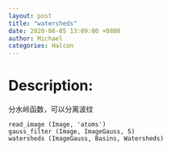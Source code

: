 ```yaml
---
layout: post
title: "watersheds"
date: 2020-06-05 13:09:00 +0800
author: Michael
categories: Halcon
---
```


# Description:

分水岭函数，可以分离波纹

	read_image (Image, 'atoms')
	gauss_filter (Image, ImageGauss, 5)
	watersheds (ImageGauss, Basins, Watersheds)
